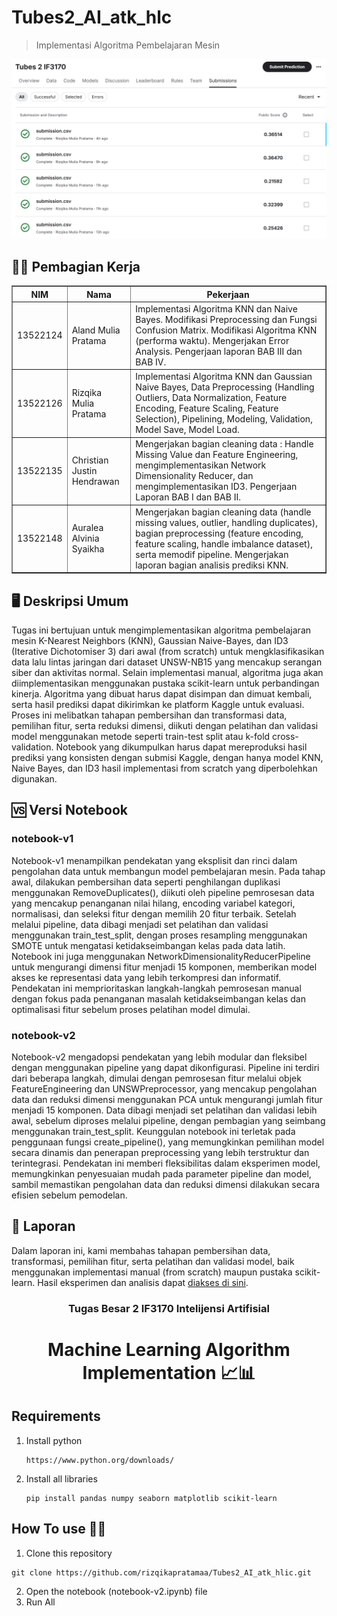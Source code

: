 # Tubes2_AI_atk_hlc
> Implementasi Algoritma Pembelajaran Mesin

<div align="center">
  <img src="./docs/overview.png" alt="Overview" width="600"/>
</div>

## 👷‍♂️ Pembagian Kerja 
<table border="1">
  <thead>
    <tr>
      <th>NIM</th>
      <th>Nama</th>
      <th>Pekerjaan</th>
    </tr>
  </thead>
  <tbody>
    <tr>
      <td>13522124</td>
      <td>Aland Mulia Pratama</td>
      <td>Implementasi Algoritma KNN dan Naive Bayes. Modifikasi Preprocessing dan Fungsi Confusion Matrix. Modifikasi Algoritma KNN (performa waktu). Mengerjakan Error Analysis. Pengerjaan laporan BAB III dan BAB IV.</td>
    </tr>
    <tr>
      <td>13522126</td>
      <td>Rizqika Mulia Pratama</td>
      <td>Implementasi Algoritma KNN dan Gaussian Naive Bayes, Data Preprocessing (Handling Outliers, Data Normalization, Feature Encoding, Feature Scaling, Feature Selection), Pipelining, Modeling, Validation, Model Save, Model Load.</td>
    </tr>
    <tr>
      <td>13522135</td>
      <td>Christian Justin Hendrawan</td>
      <td>Mengerjakan bagian cleaning data : Handle Missing Value dan Feature Engineering, mengimplementasikan Network Dimensionality Reducer, dan mengimplementasikan ID3. Pengerjaan Laporan BAB I dan BAB II.</td>
    </tr>
    <tr>
      <td>13522148</td>
      <td>Auralea Alvinia Syaikha</td>
      <td>Mengerjakan bagian cleaning data (handle missing values, outlier, handling duplicates), bagian preprocessing (feature encoding, feature scaling, handle imbalance dataset), serta memodif pipeline. Mengerjakan laporan bagian analisis prediksi KNN.</td>
    </tr>
  </tbody>
</table>

## ️🖥️ Deskripsi Umum
Tugas ini bertujuan untuk mengimplementasikan algoritma pembelajaran mesin K-Nearest Neighbors (KNN), Gaussian Naive-Bayes, dan ID3 (Iterative Dichotomiser 3) dari awal (from scratch) untuk mengklasifikasikan data lalu lintas jaringan dari dataset UNSW-NB15 yang mencakup serangan siber dan aktivitas normal. Selain implementasi manual, algoritma juga akan diimplementasikan menggunakan pustaka scikit-learn untuk perbandingan kinerja. Algoritma yang dibuat harus dapat disimpan dan dimuat kembali, serta hasil prediksi dapat dikirimkan ke platform Kaggle untuk evaluasi. Proses ini melibatkan tahapan pembersihan dan transformasi data, pemilihan fitur, serta reduksi dimensi, diikuti dengan pelatihan dan validasi model menggunakan metode seperti train-test split atau k-fold cross-validation. Notebook yang dikumpulkan harus dapat mereproduksi hasil prediksi yang konsisten dengan submisi Kaggle, dengan hanya model KNN, Naive Bayes, dan ID3 hasil implementasi from scratch yang diperbolehkan digunakan.

## 🆚 Versi Notebook
### notebook-v1
Notebook-v1 menampilkan pendekatan yang eksplisit dan rinci dalam pengolahan data untuk membangun model pembelajaran mesin. Pada tahap awal, dilakukan pembersihan data seperti penghilangan duplikasi menggunakan RemoveDuplicates(), diikuti oleh pipeline pemrosesan data yang mencakup penanganan nilai hilang, encoding variabel kategori, normalisasi, dan seleksi fitur dengan memilih 20 fitur terbaik. Setelah melalui pipeline, data dibagi menjadi set pelatihan dan validasi menggunakan train_test_split, dengan proses resampling menggunakan SMOTE untuk mengatasi ketidakseimbangan kelas pada data latih. Notebook ini juga menggunakan NetworkDimensionalityReducerPipeline untuk mengurangi dimensi fitur menjadi 15 komponen, memberikan model akses ke representasi data yang lebih terkompresi dan informatif. Pendekatan ini memprioritaskan langkah-langkah pemrosesan manual dengan fokus pada penanganan masalah ketidakseimbangan kelas dan optimalisasi fitur sebelum proses pelatihan model dimulai.

### notebook-v2
Notebook-v2 mengadopsi pendekatan yang lebih modular dan fleksibel dengan menggunakan pipeline yang dapat dikonfigurasi. Pipeline ini terdiri dari beberapa langkah, dimulai dengan pemrosesan fitur melalui objek FeatureEngineering dan UNSWPreprocessor, yang mencakup pengolahan data dan reduksi dimensi menggunakan PCA untuk mengurangi jumlah fitur menjadi 15 komponen. Data dibagi menjadi set pelatihan dan validasi lebih awal, sebelum diproses melalui pipeline, dengan pembagian yang seimbang menggunakan train_test_split. Keunggulan notebook ini terletak pada penggunaan fungsi create_pipeline(), yang memungkinkan pemilihan model secara dinamis dan penerapan preprocessing yang lebih terstruktur dan terintegrasi. Pendekatan ini memberi fleksibilitas dalam eksperimen model, memungkinkan penyesuaian mudah pada parameter pipeline dan model, sambil memastikan pengolahan data dan reduksi dimensi dilakukan secara efisien sebelum pemodelan.

## 📃 Laporan
Dalam laporan ini, kami membahas tahapan pembersihan data, transformasi, pemilihan fitur, serta pelatihan dan validasi model, baik menggunakan implementasi manual (from scratch) maupun pustaka scikit-learn. Hasil eksperimen dan analisis dapat [diakses di sini](./docs/Tubes2-atk_hlic.pdf).
<h3 align="center">Tugas Besar 2 IF3170 Intelijensi Artifisial</h3>
<h1 align="center">Machine Learning Algorithm Implementation 📈📊</h1>


## Requirements 
1. Install python
   ```
   https://www.python.org/downloads/
   ```
2. Install all libraries
   ```
   pip install pandas numpy seaborn matplotlib scikit-learn
   ```


## How To use 🧑‍💻
1. Clone this repository
```
git clone https://github.com/rizqikapratamaa/Tubes2_AI_atk_hlic.git
```
2. Open the notebook (notebook-v2.ipynb) file
3. Run All
